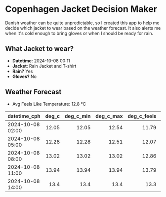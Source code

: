 
# Copenhagen Jacket Decision Maker

Danish weather can be quite unpredictable, so I created this app to help me decide which jacket to wear based on the weather forecast. 
It also alerts me when it's cold enough to bring gloves or when I should be ready for rain.

## What Jacket to wear?

- **Datetime**: 2024-10-08 00:11
- **Jacket**: Rain Jacket and T-shirt
- **Rain?** Yes
- **Gloves?** No

## Weather Forecast
- Avg Feels Like Temperature: 12.8 °C

| datetime_cph     |   deg_c |   deg_c_min |   deg_c_max |   deg_c_feels | weather   | wind   | rain   |
|:-----------------|--------:|------------:|------------:|--------------:|:----------|:-------|:-------|
| 2024-10-08 02:00 |   12.05 |       12.05 |       12.54 |         11.79 | Clouds    | Low    | None   |
| 2024-10-08 05:00 |   12.28 |       12.28 |       12.51 |         12.07 | Clouds    | Low    | None   |
| 2024-10-08 08:00 |   13.02 |       13.02 |       13.02 |         12.86 | Clouds    | Low    | None   |
| 2024-10-08 11:00 |   13.94 |       13.94 |       13.94 |         13.79 | Clouds    | High   | None   |
| 2024-10-08 14:00 |   13.4  |       13.4  |       13.4  |         13.3  | Rain      | High   | Medium |
        